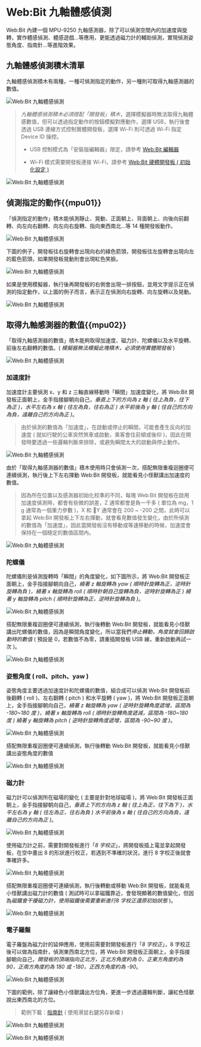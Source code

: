 # Web:Bit 九軸體感偵測

Web:Bit 內建一個 MPU-9250 九軸感測器，除了可以偵測空間內的加速度與旋轉，實作體感偵測、體感遊戲...等應用，更能透過磁力計的輔助偵測，實現偵測姿態角度、指南針...等進階效果。

## 九軸體感偵測積木清單

九軸體感偵測積木有兩種，一種可偵測指定的動作，另一種則可取得九軸感測器的數值。

![Web:Bit 九軸體感偵測](../../../../media/zh-tw/education/board/mpu9250-01.jpg)

> *九軸體感偵測積木必須搭配「開發板」積木*，選擇模擬器時無法取得九軸體感數值，但可以透過指定動作的按鈕模擬對應動作，選擇 USB，執行後會透過 USB 連線方式控制實體開發板，選擇 Wi-Fi 則可透過 Wi-Fi 指定 Device ID 操控。
>
> - USB 控制模式為「安裝版編輯器」限定，請參考 [Web:Bit 編輯器](../index.html#software)
>
> - Wi-Fi 模式需要開發板連接 Wi-Fi，請參考 [Web:Bit 硬體開發板 ( 初始化設定 )](../info/setup.html)

![Web:Bit 九軸體感偵測](../../../../media/zh-tw/education/board/mpu9250-02.jpg)

## 偵測指定的動作{{mpu01}}

「偵測指定的動作」積木能偵測靜止、晃動、正面朝上、背面朝上、向後向前翻轉、向左向右翻轉、向左向右旋轉、指向東西南北...等 14 種開發板動作。

![Web:Bit 九軸體感偵測](../../../../media/zh-tw/education/board/mpu9250-03.jpg)

下圖的例子，開發板往右旋轉會出現向右的綠色箭頭，開發板往左旋轉會出現向左的藍色箭頭，如果開發板晃動則會出現紅色笑臉。

![Web:Bit 九軸體感偵測](../../../../media/zh-tw/education/board/mpu9250-04.jpg)

如果是使用模擬器，執行後再開發板的右側會出現一排按鈕，並用文字提示正在偵測的指定動作，以上圖的例子而言，表示正在偵測向右旋轉、向左旋轉以及晃動。

![Web:Bit 九軸體感偵測](../../../../media/zh-tw/education/board/mpu9250-05.jpg)

## 取得九軸感測器的數值{{mpu02}}

「取得九軸感測器的數值」積木能夠取得加速度、磁力計、陀螺儀以及水平旋轉、前後左右翻轉的數值。( *模擬器無法模擬此塊積木，必須使用實體開發板* )

![Web:Bit 九軸體感偵測](../../../../media/zh-tw/education/board/mpu9250-06.jpg)

### 加速度計

加速度計主要偵測 x、y 和 z 三軸直線移動時「瞬間」加速度變化，將 Web:Bit 開發板正面朝上，金手指接腳朝向自己，*垂直上下的方向為 z 軸 ( 往上為負，往下為正 )，水平左右為 x 軸 ( 往左為負，往右為正 ) 水平前後為 y 軸 ( 往自己的方向為負，遠離自己的方向為正 )*。

> 由於偵測的數值為「加速度」，在啟動或停止的瞬間，可能會產生反向的加速度 ( 就如行駛的公車突然煞車或啟動，乘客會往前傾或後仰 )，因此在開發時要透過一些邏輯判斷來排除，或避免瞬間太大的啟動與停止動作。

![Web:Bit 九軸體感偵測](../../../../media/zh-tw/education/board/mpu9250-07.jpg)

由於「取得九軸感測器的數值」積木使用時只會偵測一次，搭配無限重複迴圈便可連續偵測，執行後上下左右揮動 Web:Bit 開發板，就能看見小怪獸講出加速度的數值。

> 因為所在位置以及感測器初始化校準的不同，每塊 Web:Bit 開發板在啟用加速度偵測時，都會有些微的誤差，Z 通常都會是負一千多 ( 單位為 mg，1 g 通常為一個重力參數 )，X 和 Y 通常會在 200 ~ -200 之間，此時可以拿起 Web:Bit 開發板上下左右揮動，就會看見數值發生變化，由於所偵測的數值為「加速度」，因此當開發板沒有移動或等速移動的時候，加速度會保持在一個穩定的數值區間內。

![Web:Bit 九軸體感偵測](../../../../media/zh-tw/education/board/mpu9250-08.gif)

### 陀螺儀

陀螺儀則是偵測旋轉時「瞬間」的角度變化，如下圖所示，將 Web:Bit 開發板正面朝上，金手指接腳朝向自己，*繞著 z 軸旋轉為 yaw ( 順時針旋轉為正，逆時針旋轉為負 )，繞著 x 軸旋轉為 roll ( 順時針朝自己旋轉為負，逆時針旋轉為正 ) 繞著 y 軸旋轉為 pitch ( 順時針旋轉為正，逆時針旋轉為負 )*。

![Web:Bit 九軸體感偵測](../../../../media/zh-tw/education/board/mpu9250-09.jpg)

搭配無限重複迴圈便可連續偵測，執行後轉動 Web:Bit 開發板，就能看見小怪獸講出陀螺儀的數值，因為是瞬間角度變化，所以當我們*停止轉動，角度就會回歸啟動時的數值* ( 預設是 0，若數值不為零，請重插開發板 USB 線，重新啟動再試一次 )。

![Web:Bit 九軸體感偵測](../../../../media/zh-tw/education/board/mpu9250-10.gif)

### 姿態角度 ( roll、pitch、yaw )

姿態角度主要透過加速度計和陀螺儀的數值，組合成可以偵測 Web:Bit 開發板前後翻轉 ( roll )、左右翻轉 ( pitch ) 和水平旋轉 ( yaw )，將 Web:Bit 開發板正面朝上，金手指接腳朝向自己，*繞著 z 軸旋轉為 yaw ( 逆時針旋轉角度遞增，區間為 -180~180 度 )，繞著 x 軸旋轉為 roll ( 順時針旋轉角度遞減，區間為 -180~180 度 ) 繞著 y 軸旋轉為 pitch ( 逆時針旋轉角度遞增，區間為 -90~90 度 )*。

![Web:Bit 九軸體感偵測](../../../../media/zh-tw/education/board/mpu9250-17.jpg)

搭配無限重複迴圈便可連續偵測，執行後轉動 Web:Bit 開發板，就能看見小怪獸講出姿態角度的數值

![Web:Bit 九軸體感偵測](../../../../media/zh-tw/education/board/mpu9250-18.gif)

### 磁力計

磁力計可以偵測所在磁場的變化 ( 主要是針對地球磁場 )，將 Web:Bit 開發板正面朝上，金手指接腳朝向自己，*垂直上下的方向為 z 軸 ( 往上為正，往下為下 )，水平左右為 y 軸 ( 往左為正，往右為負 ) 水平前後為 x 軸 ( 往自己的方向為負，遠離自己的方向為正 )*。

![Web:Bit 九軸體感偵測](../../../../media/zh-tw/education/board/mpu9250-11.jpg)

使用磁力計之前，需要對開發板進行「*8 字校正*」，將開發板插上電並拿起開發板，在空中畫出 8 的形狀進行校正，若遇到不準確的狀況，進行 8 字校正後就會準確許多。

![Web:Bit 九軸體感偵測](../../../../media/zh-tw/education/board/mpu9250-12.jpg)

搭配無限重複迴圈便可連續偵測，執行後轉動或移動 Web:Bit 開發板，就能看見小怪獸講出磁力計的數值 ( 測試時可以拿磁鐵靠近，會發現顯著的數值變化，但因為*磁鐵會干擾磁力計，使用磁鐵後需要重新進行8 字校正還原初始狀態* )。

![Web:Bit 九軸體感偵測](../../../../media/zh-tw/education/board/mpu9250-13.gif)

### 電子羅盤

電子羅盤為磁力計的延伸應用，使用前需要對開發板進行「*8 字校正*」，8 字校正後可以做為指南針，偵測東西南北方位，將 Web:Bit 開發板正面朝上，金手指接腳朝向自己，*開發板的頂端指向正北方，正北方角度約為 0，正東方角度約為 90，正南方角度約為 180 或 -180，正西方角度約為 -90*。

![Web:Bit 九軸體感偵測](../../../../media/zh-tw/education/board/mpu9250-14.jpg)

下圖的範例，除了讓綠色小怪獸講出方位角，更進一步透過邏輯判斷，讓紅色怪獸說出東西南北的方位。

> 範例下載：[指南針](../../../../media/zh-tw/education/board/mpu9250-sample-01.json#_blank)  ( 使用滑鼠右鍵另存新檔 )

![Web:Bit 九軸體感偵測](../../../../media/zh-tw/education/board/mpu9250-16.gif)

![Web:Bit 九軸體感偵測](../../../../media/zh-tw/education/board/mpu9250-15.jpg)
